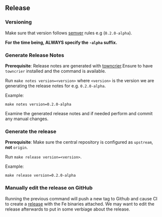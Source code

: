 ## Release

### Versioning

Make sure that version follows [semver](https://semver.org/) rules e.g (`0.2.0-alpha`).

**For the time being, ALWAYS specify the `-alpha` suffix.**

### Generate Release Notes

**Prerequisite**: Release notes are generated with [towncrier](https://pypi.org/project/towncrier/).Ensure to have `towncrier` installed and the command is available.

Run `make notes version=<version>` where `<version>` is the version we are generating the release notes for e.g. `0.2.0-alpha`.

Example:

```
make notes version=0.2.0-alpha
```

Examine the generated release notes and if needed perform and commit any manual changes.

### Generate the release

**Prerequisite**: Make sure the central repository is configured as `upstream`, **not** `origin`.

Run `make release version=<version>`.

Example:

```
make release version=0.2.0-alpha
```

### Manually edit the release on GitHub

Running the previous command will push a new tag to Github and cause CI to create a [release](https://github.com/ethereum/fe/releases) with the Fe binaries attached. We may want to edit the release afterwards to put in some verbiage about the release.